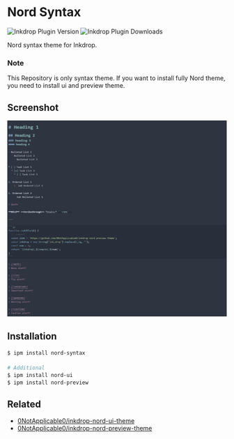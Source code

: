 # Nord Syntax

![Inkdrop Plugin Version](https://inkdrop-plugin-badge.vercel.app/api/version/nord-syntax?style=for-the-badge)
![Inkdrop Plugin Downloads](https://inkdrop-plugin-badge.vercel.app/api/downloads/nord-syntax?style=for-the-badge)

Nord syntax theme for Inkdrop.

### Note

This Repository is only syntax theme. If you want to install fully Nord theme, you need to install ui and preview theme.

## Screenshot

![screenshot](https://raw.githubusercontent.com/0NotApplicable0/inkdrop-nord-syntax-theme/master/screenshot_1.png)

## Installation

```sh
$ ipm install nord-syntax

# Additional
$ ipm install nord-ui
$ ipm install nord-preview
```

## Related

* [0NotApplicable0/inkdrop-nord-ui-theme](https://github.com/0NotApplicable0/inkdrop-nord-ui-theme)
* [0NotApplicable0/inkdrop-nord-preview-theme](https://github.com/0NotApplicable0/inkdrop-nord-preview-theme)
